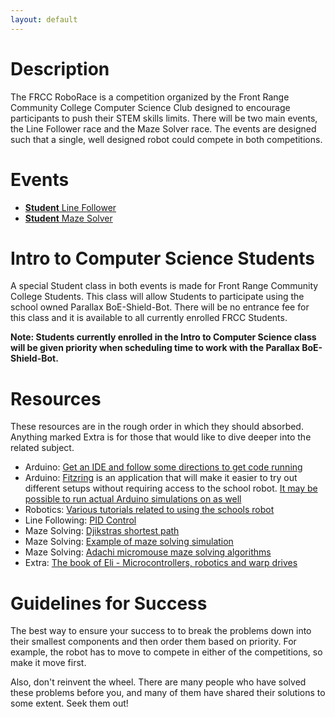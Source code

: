 ```yaml
---
layout: default
---
```


# Description

The FRCC RoboRace is a competition organized by the Front Range Community College Computer Science Club designed to encourage participants to push their STEM skills limits.  There will be two main events, the Line Follower race and the Maze Solver race.  The events are designed such that a single, well designed robot could compete in both competitions.

# Events

* [**Student** Line Follower](rules-line-follower#Student)
* [**Student** Maze Solver](rules-maze-solver#Student)

# Intro to Computer Science Students

A special Student class in both events is made for Front Range Community College Students.  This class will allow Students to participate using the school owned Parallax BoE-Shield-Bot.  There will be no entrance fee for this class and it is available to all currently enrolled FRCC Students.

**Note: Students currently enrolled in the Intro to Computer Science class will be given priority when scheduling time to work with the Parallax BoE-Shield-Bot.**

# Resources

These resources are in the rough order in which they should absorbed.  Anything marked Extra is for those that would like to dive deeper into the related subject.

* Arduino: [Get an IDE and follow some directions to get code running](https://www.arduino.cc/en/Main/Software)
* Arduino: [Fitzring](http://fritzing.org/home/) is an application that will make it easier to try out different setups without requiring access to the school robot.  [It may be possible to run actual Arduino simulations on as well](http://tech.memoryimprintstudio.com/arduino-control-led-with-fritzing/)
* Robotics: [Various tutorials related to using the schools robot](https://learn.parallax.com/tutorials/board-education-shield-arduino)
* Line Following: [PID Control](http://www.drbit.nl/2014/10/pid-algorithm-implemented-line-following-robot/)
* Maze Solving: [Djikstras shortest path](https://www.geeksforgeeks.org/greedy-algorithms-set-6-dijkstras-shortest-path-algorithm/)
* Maze Solving: [Example of maze solving simulation](https://www.youtube.com/watch?v=qjEggw7ByrA)
* Maze Solving: [Adachi micromouse maze solving algorithms](http://www.micromouseonline.com/2008/05/27/adachi-micromouse-maze-solving-algorithms/)
* Extra: [The book of Eli - Microcontrollers, robotics and warp drives](https://community.nxp.com/docs/DOC-95170)

# Guidelines for Success

The best way to ensure your success to to break the problems down into their smallest components and then order them based on priority.  For example, the robot has to move to compete in either of the competitions, so make it move first.

Also, don't reinvent the wheel.  There are many people who have solved these problems before you, and many of them have shared their solutions to some extent.  Seek them out!